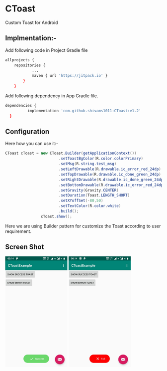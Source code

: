 # CToast
Custom Toast for Android

## Implmentation:-
Add following code in Project Gradle file
```bash
allprojects {
	repositories {
			...
			maven { url 'https://jitpack.io' }
		}
	}
  ```
Add following dependency in App Gradle file.
  ```bash
  dependencies {
	        implementation 'com.github.shivams1011:CToast:v1.2'
	}
  ```
## Configuration
Here how you can use it:-
```java
CToast cToast = new CToast.Builder(getApplicationContext())
						.setToastBgColor(R.color.colorPrimary)
						.setMsg(R.string.test_msg)
						.setLeftDrawable(R.drawable.ic_error_red_24dp)
						.setTopDrawable(R.drawable.ic_done_green_24dp)
						.setRightDrawable(R.drawable.ic_done_green_24dp)
						.setBottomDrawable(R.drawable.ic_error_red_24dp)
						.setGravity(Gravity.CENTER)
						.setDuration(Toast.LENGTH_SHORT)
						.setXYoffSet(-80,50)
						.setTextColor(R.color.white)
						.build();
				cToast.show();
```
Here we are using Builder pattern for customize the Toast according to user requirement.

## Screen Shot

<img src="https://github.com/shivams1011/CToast/blob/master/images/success.jpeg" alt="success" width="200"/>

<img src="https://github.com/shivams1011/CToast/blob/master/images/erro.jpeg" alt="error" width="200"/>
